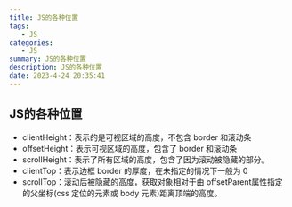 ```yaml
---
title: JS的各种位置
tags: 
   - JS
categories: 
   - JS
summary: JS的各种位置
description: JS的各种位置
date: 2023-4-24 20:35:41
---
```






## JS的各种位置

- clientHeight：表示的是可视区域的高度，不包含 border 和滚动条 
- offsetHeight：表示可视区域的高度，包含了 border 和滚动条 
- scrollHeight：表示了所有区域的高度，包含了因为滚动被隐藏的部分。 
- clientTop：表示边框 border 的厚度，在未指定的情况下一般为 0 
- scrollTop：滚动后被隐藏的高度，获取对象相对于由 offsetParent属性指定的父坐标(css 定位的元素或 body 元素)距离顶端的高度。